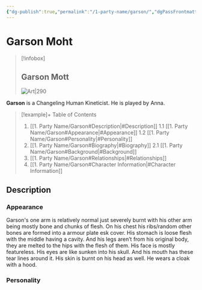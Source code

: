 ```yaml
---
{"dg-publish":true,"permalink":"/1-party-name/garson/","dgPassFrontmatter":true}
---
```


# Garson Moht
> [!infobox]
> ## Garson Mott
> ![Art|290](https://media.discordapp.net/attachments/1315931158378315816/1346655819021684788/IMG_0756.jpg?ex=67d38676&is=67d234f6&hm=592bded32c85018bc1c9c6e7d5752104e747ebbc4e04ea9e488862fdbfc8d5a6&=&format=webp&width=726&height=968)

**Garson** is a Changeling Human Kineticist. He is played by Anna. 
> [!example]+ Table of Contents
> 1. [[1. Party Name/Garson#Description\|#Description]]
> 	1.1 [[1. Party Name/Garson#Appearance\|#Appearance]]
> 	1.2 [[1. Party Name/Garson#Personality\|#Personality]]
> 2. [[1. Party Name/Garson#Biography\|#Biography]]
> 	2.1 [[1. Party Name/Garson#Background\|#Background]]
> 3. [[1. Party Name/Garson#Relationships\|#Relationships]]
> 4. [[1. Party Name/Garson#Character Information\|#Character Information]]

## Description
### Appearance
Garson's one arm is relatively normal just severely burnt with his other arm being mostly bone and chunks of flesh. On his chest his ribs/random other bones are formed into a armour plate esk cover. His stomach is loose flesh with the middle having a cavity. And his legs aren’t from his original body, they are melted to the hips with the flesh of them. His face is mostly featureless. His eyes are like sunken into his skull. And his mouth has these tear lines around it. His skin is burnt on his head as well. He wears a cloak with a hood.
### Personality